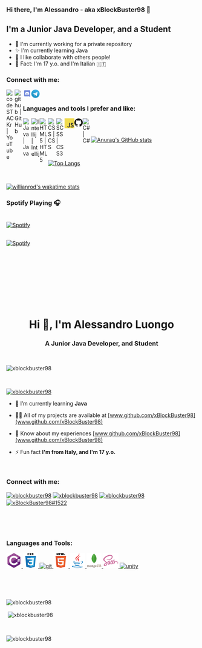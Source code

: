 ### Hi there, I'm Alessandro - aka xBlockBuster98 :wave:

## I'm a Junior Java Developer, and a Student
- :star2: I'm currently working for a private repository
- :sparkles: I'm currently learning Java
- :pray: I like collaborate with others people!
- :trident: Fact: I'm 17 y.o. and I'm Italian :it:

### Connect with me:

[<img align="left" alt="codeSTACKr | YouTube" width="22px" src="https://cdn.jsdelivr.net/npm/simple-icons@v3/icons/youtube.svg" />][youtube]

[<img align="left" alt="github | GitHub" width="22px" src="https://cdn.jsdelivr.net/npm/simple-icons@v3/icons/github.svg" />][github]

[<img align="left" alt="xBlockBuster98 | Discord" width="22px" src="https://raw.githubusercontent.com/github/explore/78df643247d429f6cc873026c0622819ad797942/topics/discord/discord.png" />][discord]

[<img align="left" alt="xBlockBuster98 | Telegram" width="22px" src="https://raw.githubusercontent.com/github/explore/78df643247d429f6cc873026c0622819ad797942/topics/telegram/telegram.png" />][telegram]


<br />

### Languages and tools I prefer and like:

[<img align="left" alt="Java | Java" width="22px" src="https://cdn.jsdelivr.net/npm/simple-icons@v3/icons/java.svg" />][youtube]
<img align="left" alt="Intellij | Intellij" width="22px" src="https://upload.wikimedia.org/wikipedia/commons/9/9c/IntelliJ_IDEA_Icon.svg" />
<img align="left" alt="HTML5 | HTML5" width="22px" src="https://image.flaticon.com/icons/png/512/1051/1051277.png" />
<img align="left" alt="CSS | CSS" width="22px" src="https://image.flaticon.com/icons/png/512/3094/3094320.png" />
<img align="left" alt="SCSS | CSS3" width="22px" src="https://image.flaticon.com/icons/png/512/919/919831.png" />
<img align="left" alt="JavaScript | JS" width="26px" src="https://raw.githubusercontent.com/github/explore/80688e429a7d4ef2fca1e82350fe8e3517d3494d/topics/javascript/javascript.png" />
[<img align="left" alt="GitHub | GitHub" width="22px" src="https://raw.githubusercontent.com/github/explore/78df643247d429f6cc873026c0622819ad797942/topics/github/github.png" />][github]
[<img align="left" alt="C# | C#" width="22px" src="https://image.flaticon.com/icons/png/512/381/381704.png" />][c#]

<br />
<br />

[![Anurag's GitHub stats](https://github-readme-stats.vercel.app/api?username=xBlockBuster98&count_private=true&show_icons=true&theme=dracula)](https://github.com/anuraghazra/github-readme-stats)

<br />

[![Top Langs](https://github-readme-stats.vercel.app/api/top-langs/?username=xBlockBuster98&langs_count=10&show_icons=true&theme=dracula)](https://github.com/anuraghazra/github-readme-stats)

<br />

[![willianrod's wakatime stats](https://github-readme-stats.vercel.app/api/wakatime?username=xBlockBuster98&show_icons=true&theme=dracula)](https://github.com/anuraghazra/github-readme-stats)

### Spotify Playing :headphones:
&nbsp; <br /> [![Spotify](https://novatorem-xblockbuster98.vercel.app/api/spotify)](https://open.spotify.com/user/xBlockBuster98)

&nbsp; <br /> [![Spotify](https://novatorem.vercel.app/api/spotify)](https://open.spotify.com/user/novatorem)


[youtube]: https://www.youtube.com/channel/UC6vQ_pyEjW8LaYRjDliDCJw
[github]: https://github.com/xBlockBuster98
[telegram]: https://www.t.me/SonoBlock
[discord]: https://www.discord.com/
[c#]: https://github.com/xBlockBuster98/Laser-Defender
[github]: https://github.com/xBlockBuster98/


<br />
<br />
<br />
<br />
<br />
<br />
<br />
<br />


<h1 align="center">Hi 👋, I'm Alessandro Luongo</h1>
<h3 align="center">A Junior Java Developer, and Student</h3>

<br />

<p align="left"> <img src="https://komarev.com/ghpvc/?username=xblockbuster98&label=Profile%20views&color=0e75b6&style=flat" alt="xblockbuster98" /> </p>

<br />

<p align="left"> <a href="https://github.com/ryo-ma/github-profile-trophy"><img src="https://github-profile-trophy.vercel.app/?username=xblockbuster98" alt="xblockbuster98" /></a> </p>

- 🌱 I’m currently learning **Java**

- 👨‍💻 All of my projects are available at [www.github.com/xBlockBuster98](www.github.com/xBlockBuster98)

- 📄 Know about my experiences [www.github.com/xBlockBuster98](www.github.com/xBlockBuster98)

- ⚡ Fun fact **I'm from Italy, and I'm 17 y.o.**

<br />

<h3 align="left">Connect with me:</h3>
<p align="left">
<a href="https://dev.to/xblockbuster98" target="blank"><img align="center" src="https://cdn.jsdelivr.net/npm/simple-icons@3.0.1/icons/dev-dot-to.svg" alt="xblockbuster98" height="30" width="40" /></a>
<a href="https://stackoverflow.com/users/xblockbuster98" target="blank"><img align="center" src="https://raw.githubusercontent.com/rahuldkjain/github-profile-readme-generator/master/src/images/icons/Social/stack-overflow.svg" alt="xblockbuster98" height="30" width="40" /></a>
<a href="https://www.youtube.com/c/xblockbuster98" target="blank"><img align="center" src="https://raw.githubusercontent.com/rahuldkjain/github-profile-readme-generator/master/src/images/icons/Social/youtube.svg" alt="xblockbuster98" height="30" width="40" /></a>
<a href="https://discord.gg/xBlockBuster98#1522" target="blank"><img align="center" src="https://raw.githubusercontent.com/rahuldkjain/github-profile-readme-generator/master/src/images/icons/Social/discord.svg" alt="xBlockBuster98#1522" height="30" width="40" /></a>
</p>

<br />
<br />
<br />

<h3 align="left">Languages and Tools:</h3>
<p align="left"> <a href="https://www.w3schools.com/cs/" target="_blank"> <img src="https://raw.githubusercontent.com/devicons/devicon/master/icons/csharp/csharp-original.svg" alt="csharp" width="40" height="40"/> </a> <a href="https://www.w3schools.com/css/" target="_blank"> <img src="https://raw.githubusercontent.com/devicons/devicon/master/icons/css3/css3-original-wordmark.svg" alt="css3" width="40" height="40"/> </a> <a href="https://git-scm.com/" target="_blank"> <img src="https://www.vectorlogo.zone/logos/git-scm/git-scm-icon.svg" alt="git" width="40" height="40"/> </a> <a href="https://www.w3.org/html/" target="_blank"> <img src="https://raw.githubusercontent.com/devicons/devicon/master/icons/html5/html5-original-wordmark.svg" alt="html5" width="40" height="40"/> </a> <a href="https://www.java.com" target="_blank"> <img src="https://raw.githubusercontent.com/devicons/devicon/master/icons/java/java-original.svg" alt="java" width="40" height="40"/> </a> <a href="https://www.mongodb.com/" target="_blank"> <img src="https://raw.githubusercontent.com/devicons/devicon/master/icons/mongodb/mongodb-original-wordmark.svg" alt="mongodb" width="40" height="40"/> </a> <a href="https://sass-lang.com" target="_blank"> <img src="https://raw.githubusercontent.com/devicons/devicon/master/icons/sass/sass-original.svg" alt="sass" width="40" height="40"/> </a> <a href="https://unity.com/" target="_blank"> <img src="https://www.vectorlogo.zone/logos/unity3d/unity3d-icon.svg" alt="unity" width="40" height="40"/> </a> </p>

<br />
<br />
<br />

<p><img align="left" src="https://github-readme-stats.vercel.app/api/top-langs?username=xblockbuster98&show_icons=true&locale=en&layout=compact" alt="xblockbuster98" /></p>

<br />

<p>&nbsp;<img align="center" src="https://github-readme-stats.vercel.app/api?username=xblockbuster98&show_icons=true&locale=en" alt="xblockbuster98" /></p>

<br />

<p><img align="center" src="https://github-readme-streak-stats.herokuapp.com/?user=xblockbuster98&" alt="xblockbuster98" /></p>


